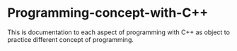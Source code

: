 # Programming-concept-with-C++
This is documentation to each aspect of programming with C++ as object to practice different concept of programming.
